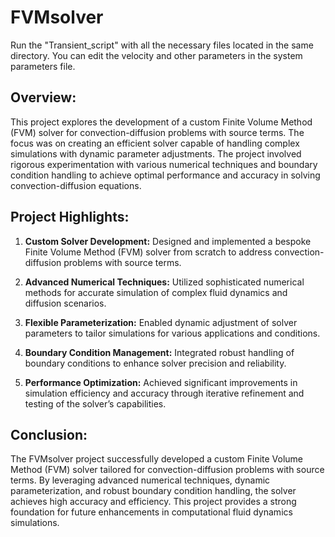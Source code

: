 # FVMsolver
Run the "Transient_script" with all the necessary files located in the same directory.
You can edit the velocity and other parameters in the system parameters file.

## Overview:

This project explores the development of a custom Finite Volume Method (FVM) solver for convection-diffusion problems with source terms. The focus was on creating an efficient solver capable of handling complex simulations with dynamic parameter adjustments. The project involved rigorous experimentation with various numerical techniques and boundary condition handling to achieve optimal performance and accuracy in solving convection-diffusion equations.

## Project Highlights:

 1.  **Custom Solver Development:** Designed and implemented a bespoke Finite Volume Method (FVM) solver from scratch to address convection-diffusion problems with source terms.
  
 2.  **Advanced Numerical Techniques:** Utilized sophisticated numerical methods for accurate simulation of complex fluid dynamics and diffusion scenarios.
  
 3.  **Flexible Parameterization:** Enabled dynamic adjustment of solver parameters to tailor simulations for various applications and conditions.
  
 4.  **Boundary Condition Management:** Integrated robust handling of boundary conditions to enhance solver precision and reliability.
  
 5.  **Performance Optimization:** Achieved significant improvements in simulation efficiency and accuracy through iterative refinement and testing of the solver’s capabilities.

## Conclusion:

  The FVMsolver project successfully developed a custom Finite Volume Method (FVM) solver tailored for convection-diffusion problems with source terms. By leveraging advanced numerical techniques, dynamic parameterization,     and robust boundary condition handling, the solver achieves high accuracy and efficiency. This project provides a strong foundation for future enhancements in computational fluid dynamics simulations.
